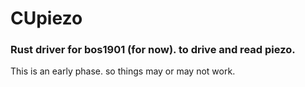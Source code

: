 # CUpiezo

### Rust driver for bos1901 (for now). to drive and read piezo.

This is an early phase. so things may or may not work.
